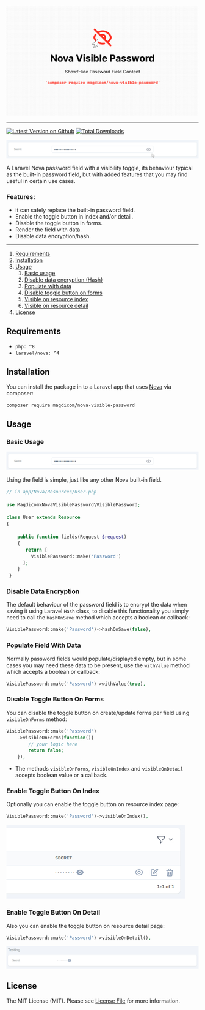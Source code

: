 ![A Laravel Nova Toggleable Password Field](banner.jpg)

---

[![Latest Version on Github](https://img.shields.io/packagist/v/magdicom/nova-visible-password.svg?style=flat)](https://packagist.org/packages/magdicom/nova-visible-password)
[![Total Downloads](https://img.shields.io/packagist/dt/magdicom/nova-visible-password.svg?style=flat-square)](https://packagist.org/packages/magdicom/nova-visible-password)

![In Action!](./assets/img/animated_in_action.gif)

A Laravel Nova password field with a visibility toggle, its behaviour typical as the built-in password field, but with added features that you may find useful in certain use cases.

### Features:
+ it can safely replace the built-in password field.
+ Enable the toggle button in index and/or detail.
+ Disable the toggle button in forms.
+ Render the field with data.
+ Disable data encryption/hash.
----

1. [Requirements](https://github.com/magdicom/nova-visible-password#requirements)
2. [Installation](https://github.com/magdicom/nova-visible-password#installation)
3. [Usage](https://github.com/magdicom/nova-visible-password#usage)
    1. [Basic usage](https://github.com/magdicom/nova-visible-password#basic-usage)
    2. [Disable data encryption (Hash)](https://github.com/magdicom/nova-visible-password#disable-data-encryption)
    3. [Populate with data](https://github.com/magdicom/nova-visible-password#populate-field-with-data)
    4. [Disable toggle button on forms](https://github.com/magdicom/nova-visible-password#disable-toggle-button-on-forms)
    5. [Visible on resource index](https://github.com/magdicom/nova-visible-password#enable-toggle-button-on-index)
    6. [Visible on resource detail](https://github.com/magdicom/nova-visible-password#enable-toggle-button-on-detail)
4. [License](https://github.com/magdicom/nova-visible-password#license)

<a name="requirements"></a>
## Requirements

- `php: ^8`
- `laravel/nova: ^4`

<a name="installation"></a>
## Installation

You can install the package in to a Laravel app that uses [Nova](https://nova.laravel.com) via composer:

```bash
composer require magdicom/nova-visible-password
```

<a name="usage"></a>
## Usage

<a name="basic-usage"></a>
### Basic Usage

![Basic Usage](./assets/img/img_1.jpg)

Using the field is simple, just like any other Nova built-in field.

```php
// in app/Nova/Resources/User.php

use Magdicom\NovaVisiblePassword\VisiblePassword;

class User extends Resource
{
    
    public function fields(Request $request)
    {
       return [
         VisiblePassword::make('Password')
      ];
    }
 }
```

<a name="hash-on-save"></a>
### Disable Data Encryption

The default behaviour of the password field is to encrypt the data when saving it using Laravel `Hash` class, to disable this functionality you simply need to call the `hashOnSave` method which accepts a boolean or callback:

```php
VisiblePassword::make('Password')->hashOnSave(false),
```

<a name="populate-with-data"></a>
### Populate Field With Data

Normally password fields would populate/displayed empty, but in some cases you may need these data to be present, use the `withValue` method which accepts a boolean or callback:

```php
VisiblePassword::make('Password')->withValue(true),
```

<a name="visible-on-forms"></a>
### Disable Toggle Button On Forms

You can disable the toggle button on create/update forms per field using `visibleOnForms` method:

```php
VisiblePassword::make('Password')
    ->visibleOnForms(function(){
        // your logic here
        return false;
    }),
```
* The methods `visibleOnForms`, `visibleOnIndex` and `visibleOnDetail` accepts boolean value or a callback.

<a name="visible-on-index"></a>
### Enable Toggle Button On Index

Optionally you can enable the toggle button on resource index page:

```php
VisiblePassword::make('Password')->visibleOnIndex(),
```

![Visible On Index](./assets/img/img_3.jpg)

<a name="visible-on-detail"></a>
### Enable Toggle Button On Detail

Also you can enable the toggle button on resource detail page:

```php
VisiblePassword::make('Password')->visibleOnDetail(),
```

![Visible On Detail](./assets/img/img_2.jpg)

<a name="license"></a>
## License

The MIT License (MIT). Please see [License File](LICENSE.md) for more information.
